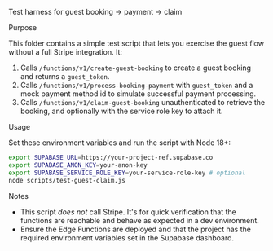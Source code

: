 Test harness for guest booking -> payment -> claim

Purpose

This folder contains a simple test script that lets you exercise the guest flow without a full Stripe integration. It:

1. Calls `/functions/v1/create-guest-booking` to create a guest booking and returns a `guest_token`.
2. Calls `/functions/v1/process-booking-payment` with `guest_token` and a mock payment method id to simulate successful payment processing.
3. Calls `/functions/v1/claim-guest-booking` unauthenticated to retrieve the booking, and optionally with the service role key to attach it.

Usage

Set these environment variables and run the script with Node 18+:

```bash
export SUPABASE_URL=https://your-project-ref.supabase.co
export SUPABASE_ANON_KEY=your-anon-key
export SUPABASE_SERVICE_ROLE_KEY=your-service-role-key # optional
node scripts/test-guest-claim.js
```

Notes

- This script *does not* call Stripe. It's for quick verification that the functions are reachable and behave as expected in a dev environment.
- Ensure the Edge Functions are deployed and that the project has the required environment variables set in the Supabase dashboard.
